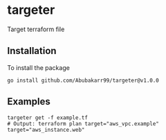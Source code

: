 # targeter
Target terraform file

## Installation

To install the package
```shell
go install github.com/Abubakarr99/targeter@v1.0.0
```

## Examples

```shell
targeter get -f example.tf
# Output: terraform plan target="aws_vpc.example" target="aws_instance.web"
```

